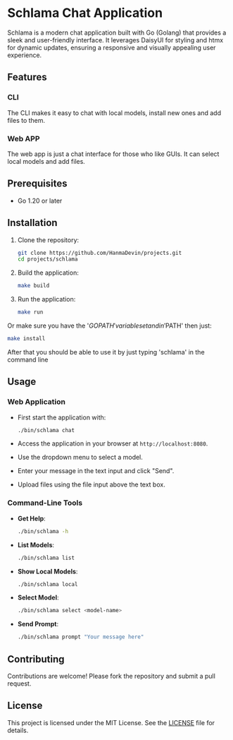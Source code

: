 # Schlama Chat Application

Schlama is a modern chat application built with Go (Golang) that provides a sleek and user-friendly interface. It leverages DaisyUI for styling and htmx for dynamic updates, ensuring a responsive and visually appealing user experience.

## Features

### CLI

The CLI makes it easy to chat with local models, install new ones and add files to them.

### Web APP

The web app is just a chat interface for those who like GUIs.
It can select local models and add files.

## Prerequisites

- Go 1.20 or later

## Installation

1. Clone the repository:

   ```bash
   git clone https://github.com/HanmaDevin/projects.git
   cd projects/schlama
   ```

2. Build the application:

   ```bash
   make build
   ```

3. Run the application:

   ```bash
   make run
   ```

Or make sure you have the '$GOPATH' variable set and in '$PATH' then just:

```bash
make install
```

After that you should be able to use it by just typing 'schlama' in the command line

## Usage

### Web Application

- First start the application with:

    ```bash
    ./bin/schlama chat
    ```

- Access the application in your browser at `http://localhost:8080`.
- Use the dropdown menu to select a model.
- Enter your message in the text input and click "Send".
- Upload files using the file input above the text box.

### Command-Line Tools

- **Get Help**:

    ```bash
    ./bin/schlama -h
    ```

- **List Models**:

  ```bash
  ./bin/schlama list
  ```

- **Show Local Models**:

  ```bash
  ./bin/schlama local
  ```

- **Select Model**:

  ```bash
  ./bin/schlama select <model-name>
  ```

- **Send Prompt**:

  ```bash
  ./bin/schlama prompt "Your message here"
  ```

## Contributing

Contributions are welcome! Please fork the repository and submit a pull request.

## License

This project is licensed under the MIT License. See the [LICENSE](LICENSE) file for details.
